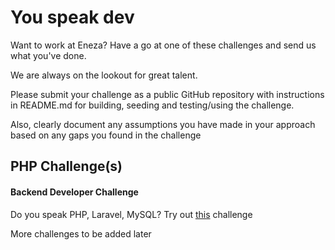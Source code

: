 # You speak dev
Want to work at Eneza? Have a go at one of these challenges and send us what you've done. 

We are always on the lookout for great talent.

Please submit your challenge as a public GitHub repository with instructions in README.md for building, seeding and testing/using the challenge.

Also, clearly document any assumptions you have made in your approach based on any gaps you found in the challenge

## PHP Challenge(s)
#### Backend Developer Challenge
Do you speak PHP, Laravel, MySQL? Try out [this](php/php-backend.md) challenge

More challenges to be added later
